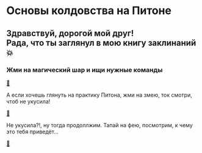 # Основы колдовства на Питоне

## Здравствуй, дорогой мой друг! <br> Рада, что ты заглянул в мою книгу заклинаний :boom: 

### Жми на магический шар и ищи нужные команды

[:crystal_ball:](команды.txt "Ахалай-махалай!")

А если хочешь глянуть на практику Питона, жми на змею, ток смотри, чтоб не укусила!

[:snake:](https://github.com/Barbara-S5/Python/blob/main/first%20lessons%20of%20python.py "S-s-s")

Не укусила?!, ну тогда продоллжим. Тапай на фею, посмотрим, к чему это тебя приведёт...

[:fairy:](https://github.com/Barbara-S5/Python/blob/main/second%20topic%20of%20python.py "Пуф-ф-ф")
